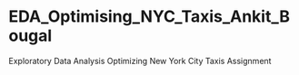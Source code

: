 # EDA_Optimising_NYC_Taxis_Ankit_Bougal
Exploratory Data Analysis Optimizing New York City Taxis Assignment
